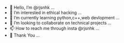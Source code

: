 - 👋 Hello, I’m @rjsnhk ...
- 👀 I’m interested in ethical hacking ...
- 🌱 I’m currently learning python,c++,web devlopment ...
- 💞️ I’m looking to collaborate on technical projects ...
- 📫 How to reach me through insta @rjsnhk ...
- 💖 Thank You ...

<!---
rjsnhk/rjsnhk is a ✨ special ✨ repository because its `README.md` (this file) appears on your GitHub profile.
You can click the Preview link to take a look at your changes.
--->
